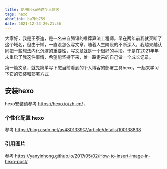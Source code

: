 ```yaml
---
title: 使用hexo搭建个人博客
tags: hexo
abbrlink: ba7bb759
date: 2021-12-23 20:21:56
---
```


大家好，我是王泰迪，是一名来自腾讯的推荐算法工程师。早在两年前我就买断了这个域名，但由于懒，一直没怎么写文章。随着人生阶段的不断深入，我越来越认同把一些想法内化沉淀的重要性，写文章就是一个很好的手段。于是在2021年年末重启了我这件事情，希望能坚持下来，给一路走来的自己做一个成长记录。

第一篇文章，就先简单写下您当前看到的个人博客的部署工具hexo，一起来学习下它的安装和部署方式

## 安装hexo

hexo安装请参考 https://hexo.io/zh-cn/ ，

### 个性化配置 hexo

参考 https://blog.csdn.net/as480133937/article/details/100138838 



### 引用图片

参考 https://yanyinhong.github.io/2017/05/02/How-to-insert-image-in-hexo-post/

